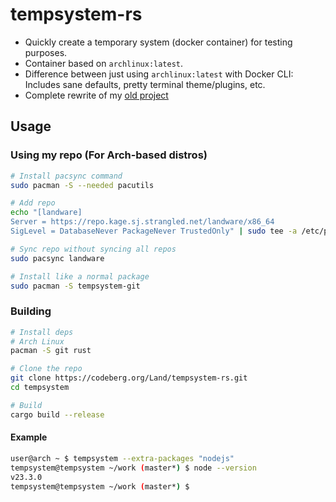 # tempsystem-rs
- Quickly create a temporary system (docker container) for testing purposes.
- Container based on `archlinux:latest`.
- Difference between just using `archlinux:latest` with Docker CLI: Includes sane defaults, pretty terminal theme/plugins, etc.
- Complete rewrite of my [old project](https://codeberg.org/Land/tempsystem)

## Usage
### Using my repo (For Arch-based distros)
```sh
# Install pacsync command
sudo pacman -S --needed pacutils

# Add repo
echo "[landware]              
Server = https://repo.kage.sj.strangled.net/landware/x86_64
SigLevel = DatabaseNever PackageNever TrustedOnly" | sudo tee -a /etc/pacman.conf

# Sync repo without syncing all repos
sudo pacsync landware

# Install like a normal package
sudo pacman -S tempsystem-git
```

### Building
```sh
# Install deps
# Arch Linux
pacman -S git rust

# Clone the repo
git clone https://codeberg.org/Land/tempsystem-rs.git
cd tempsystem

# Build
cargo build --release
```

#### Example
```sh
user@arch ~ $ tempsystem --extra-packages "nodejs"
tempsystem@tempsystem ~/work (master*) $ node --version
v23.3.0
tempsystem@tempsystem ~/work (master*) $ 
```